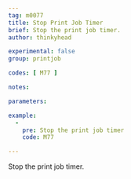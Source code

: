 ```yaml
---
tag: m0077
title: Stop Print Job Timer
brief: Stop the print job timer.
author: thinkyhead

experimental: false
group: printjob

codes: [ M77 ]

notes:

parameters:

example:
  -
    pre: Stop the print job timer
    code: M77

---
```


Stop the print job timer.
